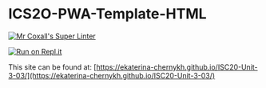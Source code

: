 # ICS2O-PWA-Template-HTML

[![Mr Coxall's Super Linter](https://github.com/ekaterina-chernykh/ISC20-Unit-3-03/workflows/Mr%20Coxall's%20Super%20Linter/badge.svg)](https://github.com/ekaterina-chernykh/ISC20-Unit-3-03/actions)

[![Run on Repl.it](https://repl.it/badge/github/ekaterina-chernykh/ISC20-Unit-3-03)](https://repl.it/github/ekaterina-chernykh/ISC20-Unit-3-03)

This site can be found at: [https://ekaterina-chernykh.github.io/ISC20-Unit-3-03/](https://ekaterina-chernykh.github.io/ISC20-Unit-3-03/)
